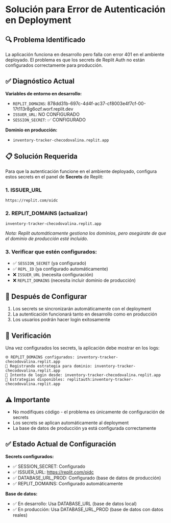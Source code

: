 # Solución para Error de Autenticación en Deployment

## 🔍 Problema Identificado

La aplicación funciona en desarrollo pero falla con error 401 en el ambiente deployado. El problema es que los secrets de Replit Auth no están configurados correctamente para producción.

## ✅ Diagnóstico Actual

**Variables de entorno en desarrollo:**
- `REPLIT_DOMAINS`: 878dd31b-697c-4d4f-ac37-cf8003e4f7cf-00-17t113r8g6ozf.worf.replit.dev
- `ISSUER_URL`: NO CONFIGURADO
- `SESSION_SECRET`: ✅ CONFIGURADO

**Dominio en producción:**
- `inventory-tracker-checodovalina.replit.app`

## 📋 Solución Requerida

Para que la autenticación funcione en el ambiente deployado, configura estos secrets en el panel de **Secrets** de Replit:

### 1. ISSUER_URL
```
https://replit.com/oidc
```

### 2. REPLIT_DOMAINS (actualizar)
```
inventory-tracker-checodovalina.replit.app
```

*Nota: Replit automáticamente gestiona los dominios, pero asegúrate de que el dominio de producción esté incluido.*

### 3. Verificar que estén configurados:
- ✅ `SESSION_SECRET` (ya configurado)
- ✅ `REPL_ID` (ya configurado automáticamente)
- ❌ `ISSUER_URL` (necesita configuración)
- ❌ `REPLIT_DOMAINS` (necesita incluir dominio de producción)

## 🚀 Después de Configurar

1. Los secrets se sincronizarán automáticamente con el deployment
2. La autenticación funcionará tanto en desarrollo como en producción
3. Los usuarios podrán hacer login exitosamente

## 🔧 Verificación

Una vez configurados los secrets, la aplicación debe mostrar en los logs:
```
🌐 REPLIT_DOMAINS configurados: inventory-tracker-checodovalina.replit.app
📝 Registrando estrategia para dominio: inventory-tracker-checodovalina.replit.app
🔐 Intento de login desde: inventory-tracker-checodovalina.replit.app
🔑 Estrategias disponibles: replitauth:inventory-tracker-checodovalina.replit.app
```

## ⚠️ Importante

- No modifiques código - el problema es únicamente de configuración de secrets
- Los secrets se aplican automáticamente al deployment
- La base de datos de producción ya está configurada correctamente

## ✅ Estado Actual de Configuración

**Secrets configurados:**
- ✅ SESSION_SECRET: Configurado
- ✅ ISSUER_URL: https://replit.com/oidc
- ✅ DATABASE_URL_PROD: Configurado (base de datos de producción)
- ✅ REPLIT_DOMAINS: Configurado automáticamente

**Base de datos:**
- ✅ En desarrollo: Usa DATABASE_URL (base de datos local)
- ✅ En producción: Usa DATABASE_URL_PROD (base de datos con datos reales)